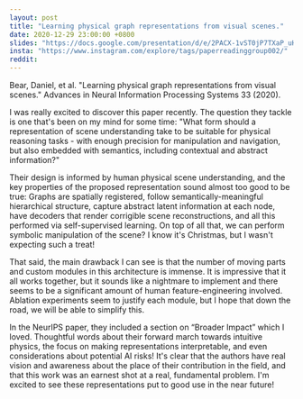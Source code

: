 ```yaml
---
layout: post
title: "Learning physical graph representations from visual scenes."
date: 2020-12-29 23:00:00 +0800
slides: "https://docs.google.com/presentation/d/e/2PACX-1vST0jP7TXaP_uHb2sXeqOOO7pGSZE4E8v10bitJJ-Is-iLXBh2eUiOWfATL750ra6NpAl1uynnNv2wt/"
insta: "https://www.instagram.com/explore/tags/paperreadinggroup002/"
reddit:
---
```


Bear, Daniel, et al. "Learning physical graph representations from visual scenes." Advances in Neural Information Processing Systems 33 (2020).

I was really excited to discover this paper recently. The question they tackle is one that's been on my mind for some time: "What form should a representation of scene understanding take to be suitable for physical reasoning tasks - with enough precision for manipulation and navigation, but also embedded with semantics, including contextual and abstract information?"

Their design is informed by human physical scene understanding, and the key properties of the proposed representation sound almost too good to be true: Graphs are spatially registered, follow semantically-meaningful hierarchical structure, capture abstract latent information at each node, have decoders that render corrigible scene reconstructions, and all this performed via self-supervised learning. On top of all that, we can perform symbolic manipulation of the scene? I know it's Christmas, but I wasn't expecting such a treat!

That said, the main drawback I can see is that the number of moving parts and custom modules in this architecture is immense. It is impressive that it all works together, but it sounds like a nightmare to implement and there seems to be a significant amount of human feature-engineering involved. Ablation experiments seem to justify each module, but I hope that down the road, we will be able to simplify this.

In the NeurIPS paper, they included a section on “Broader Impact” which I loved. Thoughtful words about their forward march towards intuitive physics, the focus on making representations interpretable, and even considerations about potential AI risks! It's clear that the authors have real vision and awareness about the place of their contribution in the field, and that this work was an earnest shot at a real, fundamental problem. I'm excited to see these representations put to good use in the near future!